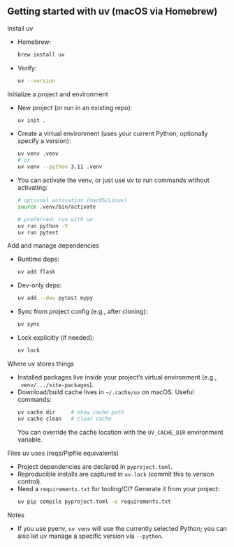 ## Getting started with uv (macOS via Homebrew)

Install uv
- Homebrew:
  ```bash
  brew install uv
  ```
- Verify:
  ```bash
  uv --version
  ```

Initialize a project and environment
- New project (or run in an existing repo):
  ```bash
  uv init .
  ```
- Create a virtual environment (uses your current Python; optionally specify a version):
  ```bash
  uv venv .venv
  # or
  uv venv --python 3.11 .venv
  ```
- You can activate the venv, or just use uv to run commands without activating:
  ```bash
  # optional activation (macOS/Linux)
  source .venv/bin/activate

  # preferred: run with uv
  uv run python -V
  uv run pytest
  ```

Add and manage dependencies
- Runtime deps:
  ```bash
  uv add flask
  ```
- Dev-only deps:
  ```bash
  uv add --dev pytest mypy
  ```
- Sync from project config (e.g., after cloning):
  ```bash
  uv sync
  ```
- Lock explicitly (if needed):
  ```bash
  uv lock
  ```

Where uv stores things
- Installed packages live inside your project’s virtual environment (e.g., `.venv/.../site-packages`).
- Download/build cache lives in `~/.cache/uv` on macOS. Useful commands:
  ```bash
  uv cache dir     # show cache path
  uv cache clean   # clear cache
  ```
  You can override the cache location with the `UV_CACHE_DIR` environment variable.

Files uv uses (reqs/Pipfile equivalents)
- Project dependencies are declared in `pyproject.toml`.
- Reproducible installs are captured in `uv.lock` (commit this to version control).
- Need a `requirements.txt` for tooling/CI? Generate it from your project:
  ```bash
  uv pip compile pyproject.toml -o requirements.txt
  ```

Notes
- If you use pyenv, `uv venv` will use the currently selected Python; you can also let uv manage a specific version via `--python`.
